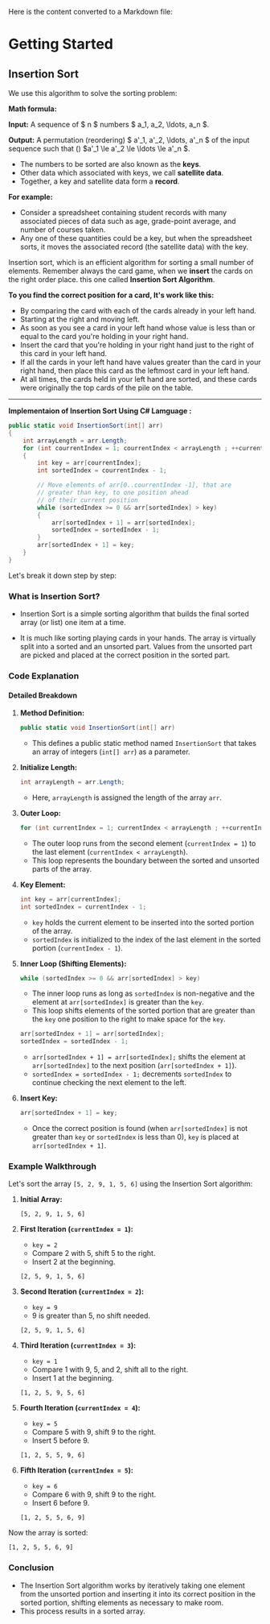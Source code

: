 Here is the content converted to a Markdown file:

# Getting Started

## Insertion Sort

We use this algorithm to solve the sorting problem:  

**Math formula:** 

**Input:** A sequence of $ n $ numbers $ a_1, a_2, \ldots, a_n $.

**Output:** A permutation (reordering) $ a'_1, a'_2, \ldots, a'_n $ of the input sequence such that \(\) $a'_1 \le a'_2 \le \ldots \le a'_n $.

- The numbers to be sorted are also known as the **keys**.
- Other data which associated with keys, we call **satellite data**.
- Together, a key and satellite data form a **record**.

**For example:**
- Consider a spreadsheet containing student records with many associated pieces of data such as age, grade-point average, and number of courses taken.
- Any one of these quantities could be a key, but when the spreadsheet sorts, it moves the associated record (the satellite data) with the key.      

Insertion sort, which is an efficient algorithm for sorting a small number of elements. Remember always the card game, when we **insert** the cards on the right order place. this one called **Insertion Sort Algorithm**.

**To you find the correct position for a card, It's work like this:**
- By comparing the card with each of the cards already in your left hand.
- Starting at the right and moving left.
- As soon as you see a card in your left hand whose value is less than or equal to the card you're holding in your right hand.
- Insert the card that you're holding in your right hand just to the right of this card in your left hand.
- If all the cards in your left hand have values greater than the card in your right hand, then place this card as the leftmost card in your left hand.
- At all times, the cards held in your left hand are sorted, and these cards were originally the top cards of the pile on the table.     

---


**Implementaion of Insertion Sort Using C# Lamguage :** 

```csharp
public static void InsertionSort(int[] arr)
{
    int arrayLength = arr.Length;
    for (int courrentIndex = 1; courrentIndex < arrayLength ; ++currentIndex)
    {
        int key = arr[courrentIndex];
        int sortedIndex = courrentIndex - 1;

        // Move elements of arr[0..courrentIndex -1], that are
        // greater than key, to one position ahead
        // of their current position
        while (sortedIndex >= 0 && arr[sortedIndex] > key)
        {
            arr[sortedIndex + 1] = arr[sortedIndex];
            sortedIndex = sortedIndex - 1;
        }
        arr[sortedIndex + 1] = key;
    }
}
```

Let's break it down step by step:

### What is Insertion Sort?

- Insertion Sort is a simple sorting algorithm that builds the final sorted array (or list) one item at a time.

- It is much like sorting playing cards in your hands. The array is virtually split into a sorted and an unsorted part. Values from the unsorted part are picked and placed at the correct position in the sorted part.

### Code Explanation

#### Detailed Breakdown

1. **Method Definition:**
    ```csharp
    public static void InsertionSort(int[] arr)
    ```
    - This defines a public static method named `InsertionSort` that takes an array of integers (`int[] arr`) as a parameter.

2. **Initialize Length:**
    ```csharp
    int arrayLength = arr.Length;
    ```
    - Here, `arrayLength` is assigned the length of the array `arr`.

3. **Outer Loop:**
    ```csharp
    for (int currentIndex = 1; currentIndex < arrayLength ; ++currentIndex)
    ```
    - The outer loop runs from the second element (`currentIndex = 1`) to the last element (`currentIndex < arrayLength`).
    - This loop represents the boundary between the sorted and unsorted parts of the array.

4. **Key Element:**
    ```csharp
    int key = arr[currentIndex];
    int sortedIndex = currentIndex - 1;
    ```
    - `key` holds the current element to be inserted into the sorted portion of the array.
    - `sortedIndex` is initialized to the index of the last element in the sorted portion (`currentIndex - 1`).

5. **Inner Loop (Shifting Elements):**
    ```csharp
    while (sortedIndex >= 0 && arr[sortedIndex] > key)
    ```
    - The inner loop runs as long as `sortedIndex` is non-negative and the element at `arr[sortedIndex]` is greater than the `key`.
    - This loop shifts elements of the sorted portion that are greater than the `key` one position to the right to make space for the `key`.

    ```csharp
    arr[sortedIndex + 1] = arr[sortedIndex];
    sortedIndex = sortedIndex - 1;
    ```
    - `arr[sortedIndex + 1] = arr[sortedIndex];` shifts the element at `arr[sortedIndex]` to the next position (`arr[sortedIndex + 1]`).
    - `sortedIndex = sortedIndex - 1;` decrements `sortedIndex` to continue checking the next element to the left.

6. **Insert Key:**
    ```csharp
    arr[sortedIndex + 1] = key;
    ```
    - Once the correct position is found (when `arr[sortedIndex]` is not greater than `key` or `sortedIndex` is less than 0), `key` is placed at `arr[sortedIndex + 1]`.

### Example Walkthrough

Let's sort the array `[5, 2, 9, 1, 5, 6]` using the Insertion Sort algorithm:

1. **Initial Array:**
   ```
   [5, 2, 9, 1, 5, 6]
   ```

2. **First Iteration (`currentIndex = 1`):**
   - `key = 2`
   - Compare 2 with 5, shift 5 to the right.
   - Insert 2 at the beginning.
   ```
   [2, 5, 9, 1, 5, 6]
   ```

3. **Second Iteration (`currentIndex = 2`):**
   - `key = 9`
   - 9 is greater than 5, no shift needed.
   ```
   [2, 5, 9, 1, 5, 6]
   ```

4. **Third Iteration (`currentIndex = 3`):**
   - `key = 1`
   - Compare 1 with 9, 5, and 2, shift all to the right.
   - Insert 1 at the beginning.
   ```
   [1, 2, 5, 9, 5, 6]
   ```

5. **Fourth Iteration (`currentIndex = 4`):**
   - `key = 5`
   - Compare 5 with 9, shift 9 to the right.
   - Insert 5 before 9.
   ```
   [1, 2, 5, 5, 9, 6]
   ```

6. **Fifth Iteration (`currentIndex = 5`):**
   - `key = 6`
   - Compare 6 with 9, shift 9 to the right.
   - Insert 6 before 9.
   ```
   [1, 2, 5, 5, 6, 9]
   ```

Now the array is sorted:
```
[1, 2, 5, 5, 6, 9]
```

### Conclusion

 - The Insertion Sort algorithm works by iteratively taking one element from the unsorted portion and inserting it into its correct position in the sorted portion, shifting elements as necessary to make room.
 - This process results in a sorted array.